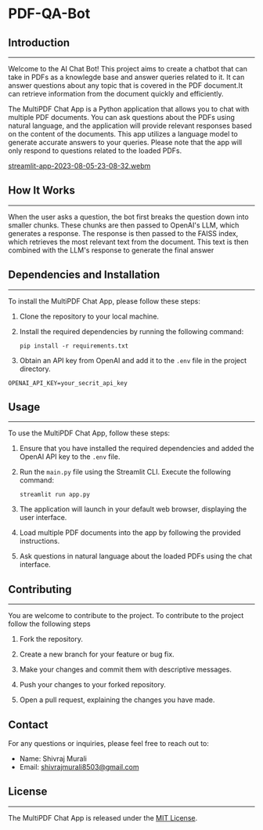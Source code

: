 # PDF-QA-Bot

## Introduction

---
Welcome to the AI Chat Bot! This project aims to create a chatbot that can take in PDFs as a knowlegde base and answer queries related to it. It can answer questions about any topic that is covered in the PDF document.It can retrieve information from the document quickly and efficiently.

The MultiPDF Chat App is a Python application that allows you to chat with multiple PDF documents. You can ask questions about the PDFs using natural language, and the application will provide relevant responses based on the content of the documents. This app utilizes a language model to generate accurate answers to your queries. Please note that the app will only respond to questions related to the loaded PDFs.

[streamlit-app-2023-08-05-23-08-32.webm](https://github.com/shivraj-murali/chatbot-ai/assets/102913051/8ba6aefa-8504-4395-a311-e9e18cf2df0b)

## How It Works

---

When the user asks a question, the bot first breaks the question down into smaller chunks. These chunks are then passed to OpenAI's LLM, which generates a response. The response is then passed to the FAISS index, which retrieves the most relevant text from the document. This text is then combined with the LLM's response to generate the final answer

## Dependencies and Installation

---

To install the MultiPDF Chat App, please follow these steps:

1. Clone the repository to your local machine.

2. Install the required dependencies by running the following command:

   ```
   pip install -r requirements.txt
   ```

3. Obtain an API key from OpenAI and add it to the `.env` file in the project directory.

```commandline
OPENAI_API_KEY=your_secrit_api_key
```

## Usage

---

To use the MultiPDF Chat App, follow these steps:

1. Ensure that you have installed the required dependencies and added the OpenAI API key to the `.env` file.

2. Run the `main.py` file using the Streamlit CLI. Execute the following command:

   ```
   streamlit run app.py
   ```

3. The application will launch in your default web browser, displaying the user interface.

4. Load multiple PDF documents into the app by following the provided instructions.

5. Ask questions in natural language about the loaded PDFs using the chat interface.

## Contributing

---

You are welcome to contribute to the project. To contribute to the project follow the following steps

1. Fork the repository.

2. Create a new branch for your feature or bug fix.

3. Make your changes and commit them with descriptive messages.

4. Push your changes to your forked repository.

5. Open a pull request, explaining the changes you have made.

## Contact

For any questions or inquiries, please feel free to reach out to:

- Name: Shivraj Murali
- Email: shivrajmurali8503@gmail.com

## License

---

The MultiPDF Chat App is released under the [MIT License](https://opensource.org/licenses/MIT).



